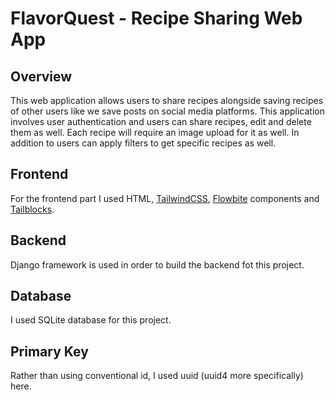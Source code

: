 # FlavorQuest - Recipe Sharing Web App

## Overview
This web application allows users to share recipes alongside saving recipes of other users like we save posts on social media platforms. This application involves user authentication and users can share recipes, edit and delete them as well. Each recipe will require an image upload for it as well. In addition to users can apply filters to get specific recipes as well.

## Frontend
For the frontend part I used HTML, [TailwindCSS](https://tailwindcss.com/), [Flowbite](https://flowbite.com/) components and [Tailblocks](https://tailblocks.cc/).

## Backend
Django framework is used in order to build the backend fot this project.

## Database
I used SQLite database for this project.

## Primary Key
Rather than using conventional id, I used uuid (uuid4 more specifically) here.
